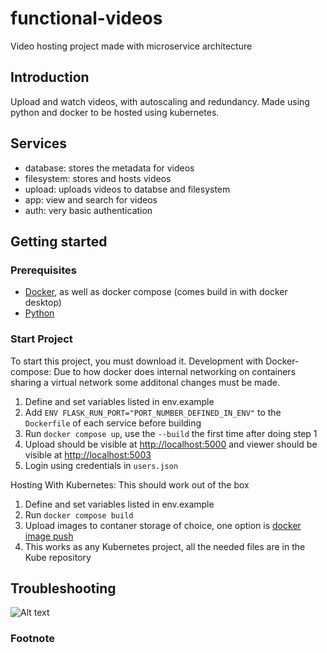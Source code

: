 # functional-videos
Video hosting project made with microservice architecture

## Introduction
Upload and watch videos, with autoscaling and redundancy. Made using python and docker to be hosted using kubernetes.

## Services
- database: stores the metadata for videos
- filesystem: stores and hosts videos
- upload: uploads videos to databse and filesystem
- app: view and search for videos
- auth: very basic authentication

## Getting started 
### Prerequisites
- [Docker](https://docs.docker.com/desktop/install/windows-install/), as well as docker compose (comes build in with docker desktop)
- [Python](https://www.python.org/downloads/)

### Start Project
To start this project, you must download it.
Development with Docker-compose:
Due to how docker does internal networking on containers sharing a virtual network some additonal changes must be made.
1. Define and set variables listed in env.example
1. Add `ENV FLASK_RUN_PORT="PORT_NUMBER_DEFINED_IN_ENV"` to the `Dockerfile` of each service before building
2. Run `docker compose up`, use the `--build` the first time after doing step 1
3. Upload should be visible at [http://localhost:5000](http://localhost:5000) and viewer should be visible at [http://localhost:5003](http://localhost:5003) 
4. Login using credentials in `users.json`

Hosting With Kubernetes:
This should work out of the box
1. Define and set variables listed in env.example
2. Run `docker compose build` 
3. Upload images to contaner storage of choice, one option is [docker image push](https://docs.docker.com/engine/reference/commandline/push/)
4. This works as any Kubernetes project, all the needed files are in the Kube repository


## Troubleshooting
![Alt text](./Images/fail.JPG)


### Footnote
